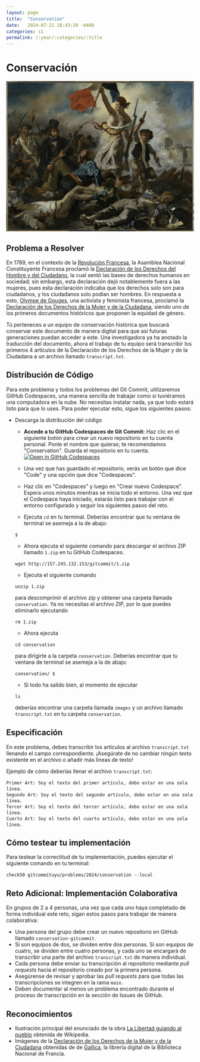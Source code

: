 ```yaml
---
layout: page
title:  "Conservation"
date:   2024-07-21 18:43:20 -0400
categories: s1
permalink: /:year/:categories/:title
---
```


# Conservación
![Revolución Francesa](/assets/images/s1/revolution.jpg)

## Problema a Resolver
En 1789, en el contexto de la [Revolución Francesa](https://es.wikipedia.org/wiki/Revoluci%C3%B3n_francesa), la Asamblea Nacional Constituyente Francesa proclamó la [Declaración de los Derechos del Hombre y del Ciudadano](https://es.wikipedia.org/wiki/Declaraci%C3%B3n_de_los_Derechos_del_Hombre_y_del_Ciudadano), la cual sentó las bases de derechos humanos en sociedad; sin embargo, esta declaración dejó notablemente fuera a las mujeres, pues esta declaración indicaba que los derechos solo son para ciudadanos, y los ciudadanos solo podían ser hombres. En respuesta a esto, [Olympe de Gouges](https://es.wikipedia.org/wiki/Olympe_de_Gouges), una activista y feminista francesa, proclamó la [Declaración de los Derechos de la Mujer y de la Ciudadana](https://es.wikipedia.org/wiki/Declaraci%C3%B3n_de_los_Derechos_de_la_Mujer_y_de_la_Ciudadana), siendo uno de los primeros documentos históricos que proponen la equidad de género.

Tú perteneces a un equipo de conservación histórica que buscará conservar este documento de manera digital para que así futuras generaciones puedan acceder a este. Una investigadora ya ha anotado la traducción del documento, ahora el trabajo de tu equipo será transcribir los primeros 4 artículos de la Declaración de los Derechos de la Mujer y de la Ciudadana a un archivo llamado `transcript.txt`.

## Distribución de Código

Para este problema y todos los problemas del Git Commit, utilizaremos GitHub Codespaces, una manera sencilla de trabajar como si tuviéramos una computadora en la nube. No necesitas instalar nada, ya que todo estará listo para que lo uses. Para poder ejecutar esto, sigue los siguientes pasos:

+ Descarga la distribución del código

    * **Accede a tu GitHub Codespaces de Git Commit:** Haz clic en el siguiente botón para crear un nuevo repositorio en tu cuenta personal. Ponle el nombre que quieras; te recomendamos "Conservation". Guarda el repositorio en tu cuenta.
    [![Open in GitHub Codespaces](https://github.com/codespaces/badge.svg)](https://github.com/new?template_name=codespace&template_owner=gitcommituyu)

    * Una vez que has guardado el repositorio, verás un botón que dice "Code" y una opción que dice "Codespaces".

    * Haz clic en "Codespaces" y luego en "Crear nuevo Codespace". Espera unos minutos mientras se inicia todo el entorno. Una vez que el Codespace haya iniciado, estarás listo para trabajar con el entorno configurado y seguir los siguientes pasos del reto.
    
    * Ejecuta `cd` en tu terminal. Deberías encontrar que tu ventana de terminal se asemeja a la de abajo:
    ```
    $
    ``` 

    * Ahora ejecuta el siguiente comando para descargar el archivo ZIP llamado `1.zip` en tu GitHub Codespaces.
    ```
    wget http://157.245.132.153/gitcommit/1.zip
    ```

    * Ejecuta el siguiente comando
    ```
    unzip 1.zip
    ```
    para descomprimir el archivo zip y obtener una carpeta llamada `conservation`. Ya no necesitas el archivo ZIP, por lo que puedes eliminarlo ejecutando
    ```
    rm 1.zip
    ```

    * Ahora ejecuta
    ```
    cd conservation
    ```
    para dirigirte a la carpeta `conservation`. Deberías encontrar que tu ventana de terminal se asemeja a la de abajo:
    ```
    conservation/ $
    ```

    * Si todo ha salido bien, al momento de ejecutar
    ```
    ls
    ```
    deberías encontrar una carpeta llamada `images` y un archivo llamado `transcript.txt` en tu carpeta `conservation`.

## Especificación
En este problema, debes transcribir los artículos al archivo `transcript.txt` llenando el campo correspondiente. ¡Asegúrate de no cambiar ningún texto existente en el archivo o añadir más líneas de texto!

Ejemplo de cómo deberías llenar el archivo `transcript.txt`:
```
Primer Art: Soy el texto del primer artículo, debo estar en una sola línea.
Segundo Art: Soy el texto del segundo artículo, debo estar en una sola línea.
Tercer Art: Soy el texto del tercer artículo, debo estar en una sola línea.
Cuarto Art: Soy el texto del cuarto artículo, debo estar en una sola línea.

```

## Cómo testear tu implementación
Para testear la correctitud de tu implementación, puedes ejecutar el siguiente comando en tu terminal:
```
check50 gitcommituyu/problems/2024/conservation --local
```

## Reto Adicional: Implementación Colaborativa
En grupos de 2 a 4 personas, una vez que cada uno haya completado de forma individual este reto, sigan estos pasos para trabajar de manera colaborativa:

* Una persona del grupo debe crear un nuevo repositorio en GitHub llamado `conservation-gitcommit`.
* Si son equipos de dos, se dividen entre dos personas. Si son equipos de cuatro, se dividen entre cuatro personas, y cada uno se encargará de transcribir una parte del archivo `transcript.txt` de manera individual.
* Cada persona debe enviar su transcripción al repositorio mediante *pull requests* hacia el repositorio creado por la primera persona.
* Asegúrense de revisar y aprobar las *pull requests* para que todas las transcripciones se integren en la rama `main`.
* Deben documentar al menos un problema encontrado durante el proceso de transcripción en la sección de Issues de GitHub.

## Reconocimientos
* Ilustración principal del enunciado de la obra [La Libertad guiando al pueblo](https://es.wikipedia.org/wiki/La_Libertad_guiando_al_pueblo) obtenida de Wikipedia. 
* Imágenes de la [Declaración de los Derechos de la Mujer y de la Ciudadana](https://es.wikipedia.org/wiki/Declaraci%C3%B3n_de_los_Derechos_de_la_Mujer_y_de_la_Ciudadana) obtenidas de de [Gallica](https://gallica.bnf.fr/ark:/12148/bpt6k64848397/f1.item), la librería digital de la Biblioteca Nacional de Francia.
